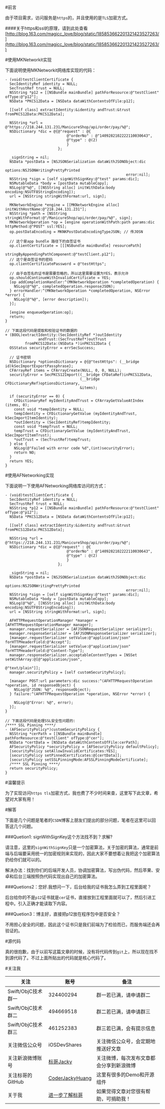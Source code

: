 
#前言


由于项目需求，访问服务是`https`的，并且使用的是`TLS`加密方式。

####关于https和ssl的原理，请到此处查看[http://blog.163.com/magicc_love/blog/static/185853662201321423527263/](http://blog.163.com/magicc_love/blog/static/185853662201321423527263/)


#使用MKNetworkit实现


下面说明使用MKNetworkit网络库实现的代码：

```
- (void)testClientCertificate {
  SecIdentityRef identity = NULL;
  SecTrustRef trust = NULL;
  NSString *p12 = [[NSBundle mainBundle] pathForResource:@"testClient" ofType:@"p12"];
  NSData *PKCS12Data = [NSData dataWithContentsOfFile:p12];
  
  [[self class] extractIdentity:&identity andTrust:&trust fromPKCS12Data:PKCS12Data];
  
  NSString *url = @"https://218.244.131.231/ManicureShop/api/order/pay/%@";
  NSDictionary *dic = @{@"request" : @{
                            @"orderNo" : @"1409282102222110030643",
                            @"type" : @(2)
                            }
                        };
  
  _signString = nil;
  NSData *postData = [NSJSONSerialization dataWithJSONObject:dic
                                                     options:NSJSONWritingPrettyPrinted
                                                       error:nil];
  NSString *sign = [self signWithSignKey:@"test" params:dic];
  NSMutableData *body = [postData mutableCopy];
  NSLog(@"%@", [[NSString alloc] initWithData:body encoding:NSUTF8StringEncoding]);
  url = [NSString stringWithFormat:url, sign];
  
  MKNetworkEngine *engine = [[MKNetworkEngine alloc] initWithHostName:@"218.244.131.231"];
  NSString *path = [NSString stringWithFormat:@"/ManicureShop/api/order/pay/%@", sign];
  MKNetworkOperation *op = [engine operationWithPath:path params:dic httpMethod:@"POST" ssl:YES];
  op.postDataEncoding = MKNKPostDataEncodingTypeJSON; // 传JOSN
  
  // 这个是app bundle 路径下的自签证书
  op.clientCertificate = [[[NSBundle mainBundle] resourcePath]
                          stringByAppendingPathComponent:@"testClient.p12"];
  // 这个是自签证书的密码
  op.clientCertificatePassword = @"testHttps";
  
  // 由于自签名的证书是需要忽略的，所以这里需要设置为YES，表示允许
  op.shouldContinueWithInvalidCertificate = YES;
  [op addCompletionHandler:^(MKNetworkOperation *completedOperation) {
    NSLog(@"%@", completedOperation.responseJSON);
  } errorHandler:^(MKNetworkOperation *completedOperation, NSError *error) {
    NSLog(@"%@", [error description]);
  }];
  
  [engine enqueueOperation:op];
  return;
}

// 下面这段代码是提取和校验证书的数据的
+ (BOOL)extractIdentity:(SecIdentityRef *)outIdentity
               andTrust:(SecTrustRef*)outTrust
         fromPKCS12Data:(NSData *)inPKCS12Data {
  OSStatus securityError = errSecSuccess;
  
  // 证书密钥
  NSDictionary *optionsDictionary = @{@"testHttps": (__bridge id)kSecImportExportPassphrase};
  CFArrayRef items = CFArrayCreate(NULL, 0, 0, NULL);
  securityError = SecPKCS12Import((__bridge CFDataRef)inPKCS12Data,
                                  (__bridge CFDictionaryRef)optionsDictionary,
                                  &items);
  
  if (securityError == 0) {
    CFDictionaryRef myIdentityAndTrust = CFArrayGetValueAtIndex (items, 0);
    const void *tempIdentity = NULL;
    tempIdentity = CFDictionaryGetValue (myIdentityAndTrust, kSecImportItemIdentity);
    *outIdentity = (SecIdentityRef)tempIdentity;
    const void *tempTrust = NULL;
    tempTrust = CFDictionaryGetValue (myIdentityAndTrust, kSecImportItemTrust);
    *outTrust = (SecTrustRef)tempTrust;
  } else {
    NSLog(@"Failed with error code %d",(int)securityError);
    return NO;
  }
  return YES;
}
```


#使用AFNetworking实现


下面说明一下使用AFNetworking网络库访问的方式：

```
- (void)testClientCertificate {
  SecIdentityRef identity = NULL;
  SecTrustRef trust = NULL;
  NSString *p12 = [[NSBundle mainBundle] pathForResource:@"testClient" ofType:@"p12"];
  NSData *PKCS12Data = [NSData dataWithContentsOfFile:p12];
  
  [[self class] extractIdentity:&identity andTrust:&trust fromPKCS12Data:PKCS12Data];
  
  NSString *url = @"https://218.244.131.231/ManicureShop/api/order/pay/%@";
  NSDictionary *dic = @{@"request" : @{
                            @"orderNo" : @"1409282102222110030643",
                            @"type" : @(2)
                            }
                        };
  
  _signString = nil;
  NSData *postData = [NSJSONSerialization dataWithJSONObject:dic
                                                     options:NSJSONWritingPrettyPrinted
                                                       error:nil];
  NSString *sign = [self signWithSignKey:@"test" params:dic];
  NSMutableData *body = [postData mutableCopy];
  NSLog(@"%@", [[NSString alloc] initWithData:body encoding:NSUTF8StringEncoding]);
  url = [NSString stringWithFormat:url, sign];
  
  AFHTTPRequestOperationManager *manager = [AFHTTPRequestOperationManager manager];
  manager.requestSerializer = [AFJSONRequestSerializer serializer];
  manager.responseSerializer = [AFJSONResponseSerializer serializer];
  [manager.requestSerializer setValue:@"application/json" forHTTPHeaderField:@"Accept"];
  [manager.requestSerializer setValue:@"application/json" forHTTPHeaderField:@"Content-Type"];
  manager.responseSerializer.acceptableContentTypes = [NSSet setWithArray:@[@"application/json",
                                                                            @"text/plain"]];
  manager.securityPolicy = [self customSecurityPolicy];
  
  [manager POST:url parameters:dic success:^(AFHTTPRequestOperation *operation, id responseObject) {
    NSLog(@"JSON: %@", responseObject);
  } failure:^(AFHTTPRequestOperation *operation, NSError *error) {
    
    NSLog(@"Error: %@", error);
  }];
}

// 下面这段代码是处理SSL安全性问题的:
/**** SSL Pinning ****/
- (AFSecurityPolicy*)customSecurityPolicy {
  NSString *cerPath = [[NSBundle mainBundle] pathForResource:@"testClient" ofType:@"cer"];
  NSData *certData = [NSData dataWithContentsOfFile:cerPath];
  AFSecurityPolicy *securityPolicy = [AFSecurityPolicy defaultPolicy];
  [securityPolicy setAllowInvalidCertificates:YES];
  [securityPolicy setPinnedCertificates:@[certData]];
  [securityPolicy setSSLPinningMode:AFSSLPinningModeCertificate];
  /**** SSL Pinning ****/
  return securityPolicy;
}
```

#温馨提示


为了实现访问`https tls`加密方式，我也费了不少时间来查，这里写下此文章，希望对大家有用！

#解答

下面是几个问题是笔者的`CSDN`博客上朋友们提出的部分问题，笔者在这里可以回答这几个问题。

###Quetion1: signWithSignKey这个方法找不到？求解?

请注意，这里的`signWithSignKey`只是一个加密算法，关于加密的算法，通常是前端与后端要采用统一的加密规则来实现的，因此大家不要想着让我把这个加密算法扔给你们就可以的。

解决办法：找到你们的后端开发人员，协调加密算法，写出伪代码，然后苹果、安卓和后台三端按照伪代码实现出自己的加密算法。

###Quetions2：您好.我想问一下，后台给我的证书我怎么弄到工程里面呢？

后台给你的不是`p12`证书就是`cer`证书，直接放到工程里面就可以了，然后引进工程中。引入正确才能读取下内容。

###Quetion3：博主好，直接把p12放在程序包中是否安全？

不用担心安全的问题，因此这个证书只是我们前端为了检验而已，而服务端还会再验证的。


#源代码


真的很抱歉，由于以前写这篇文章的时候，没有将代码传到`git`上，所以现在找不到源代码了。不过上面所贴出的代码就是核心代码了。

#关注我


关注                | 账号              | 备注
-------------      | -------------     | ----------------
Swift/ObjC技术群一  | 324400294         |  群一若已满，请申请群二
Swift/ObjC技术群二  | 494669518         | 群二若已满，请申请群三
Swift/ObjC技术群三  | 461252383         | 群三若已满，会有提示信息
关注微信公众号       | iOSDevShares      | 关注微信公众号，会定期地推送好文章
关注新浪微博账号      |  [标哥Jacky](http://weibo.com/u/5384637337) | 关注微博，每次发布文章都会分享到新浪微博
关注标哥的GitHub     | [CoderJackyHuang](https://github.com/CoderJackyHuang) | 这里有很多的Demo和开源组件
关于我               | [进一步了解标哥](http://www.henishuo.com/about-biaoge/) | 如果觉得文章对您很有帮助，可捐助我！


